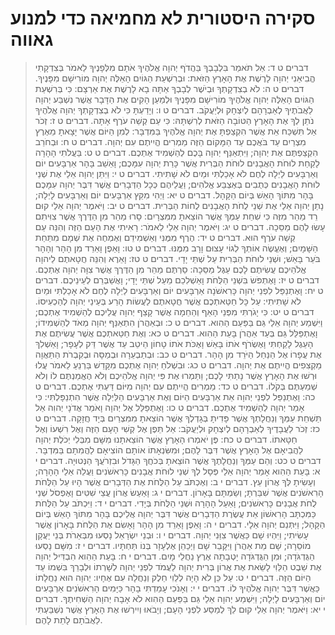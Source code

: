 # סקירה היסטורית לא מחמיאה כדי למנוע גאווה

> דברים ט ד: אַל תֹּאמַר בִּלְבָבְךָ בַּהֲדֹף יְהוָה אֱלֹהֶיךָ אֹתָם מִלְּפָנֶיךָ לֵאמֹר בְּצִדְקָתִי הֱבִיאַנִי יְהוָה לָרֶשֶׁת אֶת הָאָרֶץ הַזֹּאת:  וּבְרִשְׁעַת הַגּוֹיִם הָאֵלֶּה יְהוָה מוֹרִישָׁם מִפָּנֶיךָ.
> דברים ט ה: לֹא בְצִדְקָתְךָ וּבְיֹשֶׁר לְבָבְךָ אַתָּה בָא לָרֶשֶׁת אֶת אַרְצָם:  כִּי בְּרִשְׁעַת הַגּוֹיִם הָאֵלֶּה יְהוָה אֱלֹהֶיךָ מוֹרִישָׁם מִפָּנֶיךָ וּלְמַעַן הָקִים אֶת הַדָּבָר אֲשֶׁר נִשְׁבַּע יְהוָה לַאֲבֹתֶיךָ לְאַבְרָהָם לְיִצְחָק וּלְיַעֲקֹב.
> דברים ט ו: וְיָדַעְתָּ כִּי לֹא בְצִדְקָתְךָ יְהוָה אֱלֹהֶיךָ נֹתֵן לְךָ אֶת הָאָרֶץ הַטּוֹבָה הַזֹּאת לְרִשְׁתָּהּ:  כִּי עַם קְשֵׁה עֹרֶף אָתָּה.
> דברים ט ז: זְכֹר אַל תִּשְׁכַּח אֵת אֲשֶׁר הִקְצַפְתָּ אֶת יְהוָה אֱלֹהֶיךָ בַּמִּדְבָּר:  לְמִן הַיּוֹם אֲשֶׁר יָצָאתָ מֵאֶרֶץ מִצְרַיִם עַד בֹּאֲכֶם עַד הַמָּקוֹם הַזֶּה מַמְרִים הֱיִיתֶם עִם יְהוָה.
> דברים ט ח: וּבְחֹרֵב הִקְצַפְתֶּם אֶת יְהוָה; וַיִּתְאַנַּף יְהוָה בָּכֶם לְהַשְׁמִיד אֶתְכֶם.
> דברים ט ט: בַּעֲלֹתִי הָהָרָה לָקַחַת לוּחֹת הָאֲבָנִים לוּחֹת הַבְּרִית אֲשֶׁר כָּרַת יְהוָה עִמָּכֶם; וָאֵשֵׁב בָּהָר אַרְבָּעִים יוֹם וְאַרְבָּעִים לַיְלָה לֶחֶם לֹא אָכַלְתִּי וּמַיִם לֹא שָׁתִיתִי.
> דברים ט י: וַיִּתֵּן יְהוָה אֵלַי אֶת שְׁנֵי לוּחֹת הָאֲבָנִים כְּתֻבִים בְּאֶצְבַּע אֱלֹהִים; וַעֲלֵיהֶם כְּכָל הַדְּבָרִים אֲשֶׁר דִּבֶּר יְהוָה עִמָּכֶם בָּהָר מִתּוֹךְ הָאֵשׁ בְּיוֹם הַקָּהָל.
> דברים ט יא: וַיְהִי מִקֵּץ אַרְבָּעִים יוֹם וְאַרְבָּעִים לָיְלָה; נָתַן יְהוָה אֵלַי אֶת שְׁנֵי לֻחֹת הָאֲבָנִים לֻחוֹת הַבְּרִית.
> דברים ט יב: וַיֹּאמֶר יְהוָה אֵלַי קוּם רֵד מַהֵר מִזֶּה כִּי שִׁחֵת עַמְּךָ אֲשֶׁר הוֹצֵאתָ מִמִּצְרָיִם:  סָרוּ מַהֵר מִן הַדֶּרֶךְ אֲשֶׁר צִוִּיתִם עָשׂוּ לָהֶם מַסֵּכָה.
> דברים ט יג: וַיֹּאמֶר יְהוָה אֵלַי לֵאמֹר:  רָאִיתִי אֶת הָעָם הַזֶּה וְהִנֵּה עַם קְשֵׁה עֹרֶף הוּא.
> דברים ט יד: הֶרֶף מִמֶּנִּי וְאַשְׁמִידֵם וְאֶמְחֶה אֶת שְׁמָם מִתַּחַת הַשָּׁמָיִם; וְאֶעֱשֶׂה אוֹתְךָ לְגוֹי עָצוּם וָרָב מִמֶּנּוּ.
> דברים ט טו: וָאֵפֶן וָאֵרֵד מִן הָהָר וְהָהָר בֹּעֵר בָּאֵשׁ; וּשְׁנֵי לוּחֹת הַבְּרִית עַל שְׁתֵּי יָדָי.
> דברים ט טז: וָאֵרֶא וְהִנֵּה חֲטָאתֶם לַיהוָה אֱלֹהֵיכֶם עֲשִׂיתֶם לָכֶם עֵגֶל מַסֵּכָה:  סַרְתֶּם מַהֵר מִן הַדֶּרֶךְ אֲשֶׁר צִוָּה יְהוָה אֶתְכֶם.
> דברים ט יז: וָאֶתְפֹּשׂ בִּשְׁנֵי הַלֻּחֹת וָאַשְׁלִכֵם מֵעַל שְׁתֵּי יָדָי; וָאֲשַׁבְּרֵם לְעֵינֵיכֶם.
> דברים ט יח: וָאֶתְנַפַּל לִפְנֵי יְהוָה כָּרִאשֹׁנָה אַרְבָּעִים יוֹם וְאַרְבָּעִים לַיְלָה לֶחֶם לֹא אָכַלְתִּי וּמַיִם לֹא שָׁתִיתִי:  עַל כָּל חַטַּאתְכֶם אֲשֶׁר חֲטָאתֶם לַעֲשׂוֹת הָרַע בְּעֵינֵי יְהוָה לְהַכְעִיסוֹ.
> דברים ט יט: כִּי יָגֹרְתִּי מִפְּנֵי הָאַף וְהַחֵמָה אֲשֶׁר קָצַף יְהוָה עֲלֵיכֶם לְהַשְׁמִיד אֶתְכֶם; וַיִּשְׁמַע יְהוָה אֵלַי גַּם בַּפַּעַם הַהִוא.
> דברים ט כ: וּבְאַהֲרֹן הִתְאַנַּף יְהוָה מְאֹד לְהַשְׁמִידוֹ; וָאֶתְפַּלֵּל גַּם בְּעַד אַהֲרֹן בָּעֵת הַהִוא.
> דברים ט כא: וְאֶת חַטַּאתְכֶם אֲשֶׁר עֲשִׂיתֶם אֶת הָעֵגֶל לָקַחְתִּי וָאֶשְׂרֹף אֹתוֹ בָּאֵשׁ וָאֶכֹּת אֹתוֹ טָחוֹן הֵיטֵב עַד אֲשֶׁר דַּק לְעָפָר; וָאַשְׁלִךְ אֶת עֲפָרוֹ אֶל הַנַּחַל הַיֹּרֵד מִן הָהָר.
> דברים ט כב: וּבְתַבְעֵרָה וּבְמַסָּה וּבְקִבְרֹת הַתַּאֲוָה מַקְצִפִים הֱיִיתֶם אֶת יְהוָה.
> דברים ט כג: וּבִשְׁלֹחַ יְהוָה אֶתְכֶם מִקָּדֵשׁ בַּרְנֵעַ לֵאמֹר עֲלוּ וּרְשׁוּ אֶת הָאָרֶץ אֲשֶׁר נָתַתִּי לָכֶם; וַתַּמְרוּ אֶת פִּי יְהוָה אֱלֹהֵיכֶם וְלֹא הֶאֱמַנְתֶּם לוֹ וְלֹא שְׁמַעְתֶּם בְּקֹלוֹ.
> דברים ט כד: מַמְרִים הֱיִיתֶם עִם יְהוָה מִיּוֹם דַּעְתִּי אֶתְכֶם.
> דברים ט כה: וָאֶתְנַפַּל לִפְנֵי יְהוָה אֵת אַרְבָּעִים הַיּוֹם וְאֶת אַרְבָּעִים הַלַּיְלָה אֲשֶׁר הִתְנַפָּלְתִּי:  כִּי אָמַר יְהוָה לְהַשְׁמִיד אֶתְכֶם.
> דברים ט כו: וָאֶתְפַּלֵּל אֶל יְהוָה וָאֹמַר אֲדֹנָי יְהוִה אַל תַּשְׁחֵת עַמְּךָ וְנַחֲלָתְךָ אֲשֶׁר פָּדִיתָ בְּגָדְלֶךָ אֲשֶׁר הוֹצֵאתָ מִמִּצְרַיִם בְּיָד חֲזָקָה.
> דברים ט כז: זְכֹר לַעֲבָדֶיךָ לְאַבְרָהָם לְיִצְחָק וּלְיַעֲקֹב:  אַל תֵּפֶן אֶל קְשִׁי הָעָם הַזֶּה וְאֶל רִשְׁעוֹ וְאֶל חַטָּאתוֹ.
> דברים ט כח: פֶּן יֹאמְרוּ הָאָרֶץ אֲשֶׁר הוֹצֵאתָנוּ מִשָּׁם מִבְּלִי יְכֹלֶת יְהוָה לַהֲבִיאָם אֶל הָאָרֶץ אֲשֶׁר דִּבֶּר לָהֶם; וּמִשִּׂנְאָתוֹ אוֹתָם הוֹצִיאָם לַהֲמִתָם בַּמִּדְבָּר.
> דברים ט כט: וְהֵם עַמְּךָ וְנַחֲלָתֶךָ אֲשֶׁר הוֹצֵאתָ בְּכֹחֲךָ הַגָּדֹל וּבִזְרֹעֲךָ הַנְּטוּיָה.
> דברים י א: בָּעֵת הַהִוא אָמַר יְהוָה אֵלַי פְּסָל לְךָ שְׁנֵי לוּחֹת אֲבָנִים כָּרִאשֹׁנִים וַעֲלֵה אֵלַי הָהָרָה; וְעָשִׂיתָ לְּךָ אֲרוֹן עֵץ.
> דברים י ב: וְאֶכְתֹּב עַל הַלֻּחֹת אֶת הַדְּבָרִים אֲשֶׁר הָיוּ עַל הַלֻּחֹת הָרִאשֹׁנִים אֲשֶׁר שִׁבַּרְתָּ; וְשַׂמְתָּם בָּאָרוֹן.
> דברים י ג: וָאַעַשׂ אֲרוֹן עֲצֵי שִׁטִּים וָאֶפְסֹל שְׁנֵי לֻחֹת אֲבָנִים כָּרִאשֹׁנִים; וָאַעַל הָהָרָה וּשְׁנֵי הַלֻּחֹת בְּיָדִי.
> דברים י ד: וַיִּכְתֹּב עַל הַלֻּחֹת כַּמִּכְתָּב הָרִאשׁוֹן אֵת עֲשֶׂרֶת הַדְּבָרִים אֲשֶׁר דִּבֶּר יְהוָה אֲלֵיכֶם בָּהָר מִתּוֹךְ הָאֵשׁ בְּיוֹם הַקָּהָל; וַיִּתְּנֵם יְהוָה אֵלָי.
> דברים י ה: וָאֵפֶן וָאֵרֵד מִן הָהָר וָאָשִׂם אֶת הַלֻּחֹת בָּאָרוֹן אֲשֶׁר עָשִׂיתִי; וַיִּהְיוּ שָׁם כַּאֲשֶׁר צִוַּנִי יְהוָה.
> דברים י ו: וּבְנֵי יִשְׂרָאֵל נָסְעוּ מִבְּאֵרֹת בְּנֵי יַעֲקָן מוֹסֵרָה; שָׁם מֵת אַהֲרֹן וַיִּקָּבֵר שָׁם וַיְכַהֵן אֶלְעָזָר בְּנוֹ תַּחְתָּיו.
> דברים י ז: מִשָּׁם נָסְעוּ הַגֻּדְגֹּדָה; וּמִן הַגֻּדְגֹּדָה יָטְבָתָה אֶרֶץ נַחֲלֵי מָיִם.
> דברים י ח: בָּעֵת הַהִוא הִבְדִּיל יְהוָה אֶת שֵׁבֶט הַלֵּוִי לָשֵׂאת אֶת אֲרוֹן בְּרִית יְהוָה לַעֲמֹד לִפְנֵי יְהוָה לְשָׁרְתוֹ וּלְבָרֵךְ בִּשְׁמוֹ עַד הַיּוֹם הַזֶּה.
> דברים י ט: עַל כֵּן לֹא הָיָה לְלֵוִי חֵלֶק וְנַחֲלָה עִם אֶחָיו:  יְהוָה הוּא נַחֲלָתוֹ כַּאֲשֶׁר דִּבֶּר יְהוָה אֱלֹהֶיךָ לוֹ.
> דברים י י: וְאָנֹכִי עָמַדְתִּי בָהָר כַּיָּמִים הָרִאשֹׁנִים אַרְבָּעִים יוֹם וְאַרְבָּעִים לָיְלָה; וַיִּשְׁמַע יְהוָה אֵלַי גַּם בַּפַּעַם הַהִוא לֹא אָבָה יְהוָה הַשְׁחִיתֶךָ.
> דברים י יא: וַיֹּאמֶר יְהוָה אֵלַי קוּם לֵךְ לְמַסַּע לִפְנֵי הָעָם; וְיָבֹאוּ וְיִירְשׁוּ אֶת הָאָרֶץ אֲשֶׁר נִשְׁבַּעְתִּי לַאֲבֹתָם לָתֵת לָהֶם.
 

